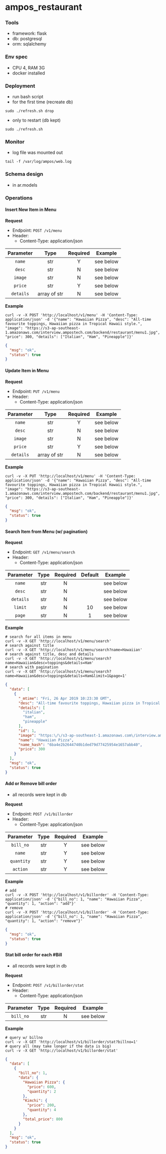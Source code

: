 # ampos_restaurant

### Tools
* framework: flask
* db: postgresql
* orm: sqlalchemy

### Env spec
* CPU 4, RAM 3G
* docker installed

### Deployment
* run bash script
* for the first time (recreate db)
```shell
sudo ./refresh.sh drop
```
* only to restart (db kept)
```shell
sudo ./refresh.sh
```

### Monitor
* log file was mounted out
```shell
tail -f /var/log/ampos/web.log
```

### Schema design
* in ar.models

### Operations 


#### Insert New Item in Menu
**Request**
* Endpoint: `POST /v1/menu`
* Header:
    - Content-Type: application/json

| Parameter | Type | Required | Example |
|:---------:|:----:|:----------------:|:-------:|
| `name` | str | Y | see below |
| `desc` | str | N | see below |
| `image` | str | N | see below |
| `price` | str | Y | see below |
| `details` | array of str | N | see below |

**Example**
```shell
curl -v -X POST 'http://localhost/v1/menu' -H 'Content-Type: application/json' -d '{"name": "Hawaiian Pizza", "desc": "All-time favourite toppings, Hawaiian pizza in Tropical Hawaii style.", "image": "https://s3-ap-southeast-1.amazonaws.com/interview.ampostech.com/backend/restaurant/menu1.jpg", "price": 300, "details": ["Italian", "Ham", "Pineapple"]}'
```
```json
{
  "msg": "ok",
  "status": true
}
```

#### Update Item in Menu
**Request**
* Endpoint: `PUT /v1/menu`
* Header:
    - Content-Type: application/json

| Parameter | Type | Required | Example |
|:---------:|:----:|:----------------:|:-------:|
| `name` | str | Y | see below |
| `desc` | str | N | see below |
| `image` | str | N | see below |
| `price` | str | Y | see below |
| `details` | array of str | N | see below |

**Example**
```shell
curl -v -X PUT 'http://localhost/v1/menu' -H 'Content-Type: application/json' -d '{"name": "Hawaiian Pizza", "desc": "All-time favourite toppings, Hawaiian pizza in Tropical Hawaii style.", "image": "https://s3-ap-southeast-1.amazonaws.com/interview.ampostech.com/backend/restaurant/menu1.jpg", "price": 300, "details": ["Italian", "Ham", "Pineapple"]}'
```
```json
{
  "msg": "ok",
  "status": true
}
```

#### Search Item from Menu (w/ pagination)
**Request**
* Endpoint: `GET /v1/menu/search`
* Header:
    - Content-Type: application/json

| Parameter | Type | Required | Default | Example |
|:---------:|:----:|:--------:|:-------:|:-------:|
| `name` | str | N | | see below |
| `desc` | str | N | |  see below |
| `details` | str | N | | see below |
| `limit` | str | N | 10 | see below |
| `page` | str | N | 1 | see below |

**Example**
```shell
# search for all items in menu
curl -v -X GET 'http://localhost/v1/menu/search'
# search against title
curl -v -X GET 'http://localhost/v1/menu/search?name=Hawaiian'
# search against title, desc and details
curl -v -X GET 'http://localhost/v1/menu/search?name=Hawaiian&desc=toppings&details=Ham'
# search with pagination
curl -v -X GET 'http://localhost/v1/menu/search?name=Hawaiian&desc=toppings&details=Ham&limit=1&page=1'
```
```json
{
  "data": [
    {
      "_mtime": "Fri, 26 Apr 2019 10:23:30 GMT",
      "desc": "All-time favourite toppings, Hawaiian pizza in Tropical Hawaii style.",
      "details": [
        "italian",
        "ham",
        "pineapple"
      ],
      "id": 1,
      "image": "https:\/\/s3-ap-southeast-1.amazonaws.com\/interview.ampostech.com\/backend\/restaurant\/menu1.jpg",
      "name": "Hawaiian Pizza",
      "name_hash": "6ba4e2b2644740b1ded79d77425954e1657abb40",
      "price": 300
    }
  ],
  "msg": "ok",
  "status": true
}
```

#### Add or Remove bill order
* all records were kept in db

**Request**
* Endpoint: `POST /v1/billorder`
* Header:
    - Content-Type: application/json

| Parameter | Type | Required | Example |
|:---------:|:----:|:----------------:|:-------:|
| `bill_no` | str | Y | see below |
| `name` | str | Y | see below |
| `quantity` | str | Y | see below |
| `action` | str | Y | see below |

**Example**
```shell
# add
curl -v -X POST 'http://localhost/v1/billorder' -H 'Content-Type: application/json' -d '{"bill_no": 1, "name": "Hawaiian Pizza", "quantity": 1, "action": "add"}'
# remove
curl -v -X POST 'http://localhost/v1/billorder' -H 'Content-Type: application/json' -d '{"bill_no": 1, "name": "Hawaiian Pizza", "quantity": 1, "action": "remove"}'
```
```json
{
  "msg": "ok",
  "status": true
}
```

#### Stat bill order for each #Bill 
* all records were kept in db

**Request**
* Endpoint: `POST /v1/billorder/stat`
* Header:
    - Content-Type: application/json

| Parameter | Type | Required | Example |
|:---------:|:----:|:----------------:|:-------:|
| `bill_no` | str | N | see below |

**Example**
```shell
# query w/ billno
curl -v -X GET 'http://localhost/v1/billorder/stat?billno=1'
# query all (may take longer if the data is big)
curl -v -X GET 'http://localhost/v1/billorder/stat'
```
```json
{
  "data": [
    {
      "bill_no": 1,
      "data": {
        "Hawaiian Pizza": {
          "price": 600,
          "quantity": 2
        },
        "Kimchi": {
          "price": 200,
          "quantity": 4
        },
        "total_price": 800
      }
    }
  ],
  "msg": "ok",
  "status": true
}
```